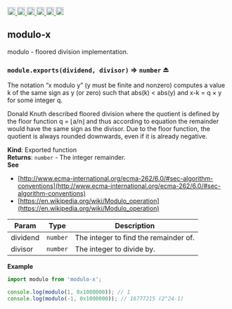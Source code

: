 <a
  href="https://travis-ci.org/Xotic750/modulo-x"
  title="Travis status">
<img
  src="https://travis-ci.org/Xotic750/modulo-x.svg?branch=master"
  alt="Travis status" height="18">
</a>
<a
  href="https://david-dm.org/Xotic750/modulo-x"
  title="Dependency status">
<img src="https://david-dm.org/Xotic750/modulo-x/status.svg"
  alt="Dependency status" height="18"/>
</a>
<a
  href="https://david-dm.org/Xotic750/modulo-x?type=dev"
  title="devDependency status">
<img src="https://david-dm.org/Xotic750/modulo-x/dev-status.svg"
  alt="devDependency status" height="18"/>
</a>
<a
  href="https://badge.fury.io/js/modulo-x"
  title="npm version">
<img src="https://badge.fury.io/js/modulo-x.svg"
  alt="npm version" height="18">
</a>
<a
  href="https://www.jsdelivr.com/package/npm/modulo-x"
  title="jsDelivr hits">
<img src="https://data.jsdelivr.com/v1/package/npm/modulo-x/badge?style=rounded"
  alt="jsDelivr hits" height="18">
</a>
<a
  href="https://bettercodehub.com/results/Xotic750/modulo-x"
  title="bettercodehub score">
<img src="https://bettercodehub.com/edge/badge/Xotic750/modulo-x?branch=master"
  alt="bettercodehub score" height="18">
</a>

<a name="module_modulo-x"></a>

## modulo-x

modulo - floored division implementation.

<a name="exp_module_modulo-x--module.exports"></a>

### `module.exports(dividend, divisor)` ⇒ <code>number</code> ⏏

The notation “x modulo y” (y must be finite and nonzero) computes a value k
of the same sign as y (or zero) such that abs(k) < abs(y) and x-k = q × y
for some integer q.

Donald Knuth described floored division where the quotient is defined by
the floor function q = ⌊a/n⌋ and thus according to equation the remainder
would have the same sign as the divisor. Due to the floor function, the
quotient is always rounded downwards, even if it is already negative.

**Kind**: Exported function  
**Returns**: <code>number</code> - The integer remainder.  
**See**

- [http://www.ecma-international.org/ecma-262/6.0/#sec-algorithm-conventions](http://www.ecma-international.org/ecma-262/6.0/#sec-algorithm-conventions)
- [https://en.wikipedia.org/wiki/Modulo_operation](https://en.wikipedia.org/wiki/Modulo_operation)

| Param    | Type                | Description                           |
| -------- | ------------------- | ------------------------------------- |
| dividend | <code>number</code> | The integer to find the remainder of. |
| divisor  | <code>number</code> | The integer to divide by.             |

**Example**

```js
import modulo from 'modulo-x';

console.log(modulo(1, 0x1000000)); // 1
console.log(modulo(-1, 0x1000000)); // 16777215 (2^24-1)
```
